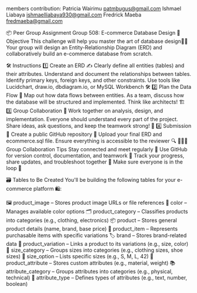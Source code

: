 members contribution: 
Patricia Wairimu patmbugus@gmail.com
Ishmael Liabaya  ishmaelliabaya930@gmail.com
Fredrick Maeba   fredmaeba@gmail.com

📦 Peer Group Assignment Group 508: E-commerce Database Design
🎯 Objective
This challenge will help you master the art of database design🧠💾
Your group will design an Entity-Relationship Diagram (ERD) and collaboratively build an e-commerce database from scratch.

 

🛠️ Instructions
1️⃣ Create an ERD ✍️
Clearly define all entities (tables) and their attributes.
Understand and document the relationships between tables.
Identify primary keys, foreign keys, and other constraints.
Use tools like Lucidchart, draw.io, dbdiagram.io, or MySQL Workbench 🛠️
2️⃣ Plan the Data Flow 🔄
Map out how data flows between entities.
As a team, discuss how the database will be structured and implemented.
Think like architects! 🏗️
3️⃣ Group Collaboration 🤝
Work together on analysis, design, and implementation.
Everyone should understand every part of the project.
Share ideas, ask questions, and keep the teamwork strong! 💬
4️⃣ Submission 🚀
Create a public GitHub repository 📂
Upload your final ERD and ecommerce.sql file.
Ensure everything is accessible to the reviewer 🔍
🧑‍🤝‍🧑 Group Collaboration Tips
Stay connected and meet regularly 👥
Use GitHub for version control, documentation, and teamwork 📘
Track your progress, share updates, and troubleshoot together 🔧
Make sure everyone is in the loop 🧭
 

🗃️ Tables to Be Created
You'll be building the following tables for your e-commerce platform 🛍️:

🖼️ product_image – Stores product image URLs or file references
🎨 color – Manages available color options
🗂️ product_category – Classifies products into categories (e.g., clothing, electronics)
📦 product – Stores general product details (name, brand, base price)
🧾 product_item – Represents purchasable items with specific variations
🏷️ brand – Stores brand-related data
🔄 product_variation – Links a product to its variations (e.g., size, color)
📏 size_category – Groups sizes into categories (e.g., clothing sizes, shoe sizes)
📐 size_option – Lists specific sizes (e.g., S, M, L, 42)
🧵 product_attribute – Stores custom attributes (e.g., material, weight)
📚 attribute_category – Groups attributes into categories (e.g., physical, technical)
🧪 attribute_type – Defines types of attributes (e.g., text, number, boolean)


